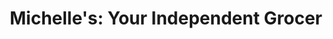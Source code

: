---
title: "Michelle's: Your Independent Grocer"
url: /fort-mcmurray/michelles-your-independent-grocer/
shop: Supermarkt
---